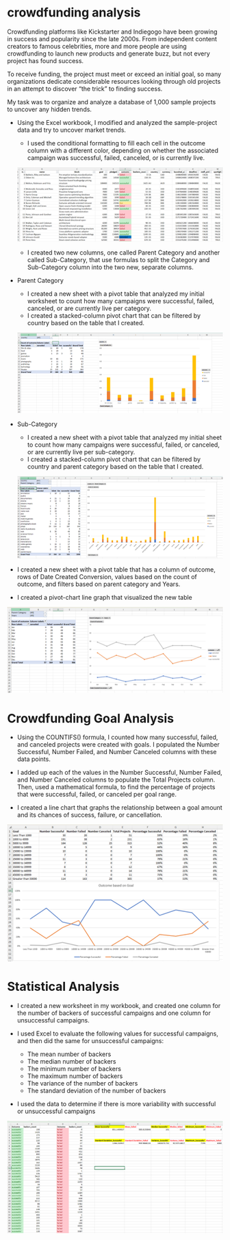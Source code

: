 # crowdfunding analysis

Crowdfunding platforms like Kickstarter and Indiegogo have been growing in success and popularity since the late 2000s. From independent content creators to famous celebrities, more and more people are using crowdfunding to launch new products and generate buzz, but not every project has found success.

To receive funding, the project must meet or exceed an initial goal, so many organizations dedicate considerable resources looking through old projects in an attempt to discover “the trick” to finding success.

My task was to  organize and analyze a database of 1,000 sample projects to uncover any hidden trends.

* Using the Excel workbook, I modified and analyzed the sample-project data and try to uncover market trends.
  * I used the conditional formatting to fill each cell in the outcome column with a different color, depending on whether the associated campaign was successful, failed, canceled, or is currently live.

  ![Alt text](<Screenshot 2023-10-25 110338.png>)

  * I created two new columns, one called Parent Category and another called Sub-Category, that use formulas to split the Category and Sub-Category column into the two new, separate columns.
* Parent Category
     * I created a new sheet with a pivot table that analyzed my  initial worksheet to count how many campaigns were successful, failed, canceled, or are currently live per category.
     * I created a stacked-column pivot chart that can be filtered by country based on the table that I created.

    ![Alt text](<Screenshot 2023-10-25 111538.png>)

* Sub-Category
    * I created a new sheet with a pivot table that analyzed my initial sheet to count how many campaigns were successful, failed, or canceled, or are currently live per sub-category.
    * I created a stacked-column pivot chart that can be filtered by country and parent category based on the table that I created.

    ![Alt text](<Screenshot 2023-10-25 111455.png>)

* I created a new sheet with a pivot table that has a column of outcome, rows of Date Created Conversion, values based on the count of outcome, and filters based on parent category and Years.
* I created a pivot-chart line graph that visualized the new table

![Alt text](<Screenshot 2023-10-25 124701.png>)


# Crowdfunding Goal Analysis

* Using the COUNTIFS() formula, I counted how many successful, failed, and canceled projects were created with goals. I populated the Number Successful, Number Failed, and Number Canceled columns with these data points.

* I added up each of the values in the Number Successful, Number Failed, and Number Canceled columns to populate the Total Projects column. Then, used a mathematical formula, to find the percentage of projects that were successful, failed, or canceled per goal range.

* I created a line chart that graphs the relationship between a goal amount and its chances of success, failure, or cancellation.

![Alt text](image.png)

# Statistical Analysis
* I created a new worksheet in my workbook, and created one column for the number of backers of successful campaigns and one column for unsuccessful campaigns.
* I used Excel to evaluate the following values for successful campaigns, and then did the same for unsuccessful campaigns:
   * The mean number of backers
   * The median number of backers
   * The minimum number of backers
  * The maximum number of backers
   * The variance of the number of backers
   * The standard deviation of the number of backers

* I used the data to determine if there is more variability with successful or unsuccessful campaigns

![Alt text](<Screenshot 2023-10-25 131058.png>)